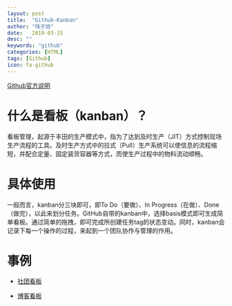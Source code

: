 ```yaml
---
layout: post
title:  "Github-Kanban"
author: "陆子旭"
date:   2019-03-15
desc: ""
keywords: "github"
categories: [HTML]
tags: [Github]
icon: fa-github
---
```


[Github官方说明](https://help.github.com/en/articles/about-project-boards)

# 什么是看板（kanban）？

看板管理，起源于丰田的生产模式中，指为了达到及时生产（JIT）方式控制现场生产流程的工具。及时生产方式中的拉式（Pull）生产系统可以使信息的流程缩短，并配合定量、固定装货容器等方式，而使生产过程中的物料流动顺畅。

# 具体使用

一般而言，kanban分三块即可，即To Do（要做）、In Progress（在做）、Done（做完），以此来划分任务。GitHub自带的kanban中，选择basis模式即可生成简单看板。通过简单的拖拽，即可完成所创建任务tag的状态变动。同时，kanban会记录下每一个操作的过程，来起到一个团队协作与管理的作用。

# 事例

* [社团看板](https://github.com/orgs/jlu-ios-club/projects/1)

* [博客看板](https://github.com/jlu-ios-club/jlu-ios-club.github.io/projects/4)